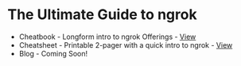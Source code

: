 # The Ultimate Guide to ngrok

- Cheatbook - Longform intro to ngrok Offerings - [View](CHEATBOOK.md)
- Cheatsheet - Printable 2-pager with a quick intro to ngrok - [View](CHEATSHEET.md)
- Blog - Coming Soon!
